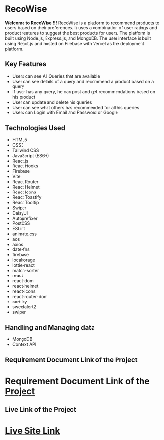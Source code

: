 # RecoWise

**Welcome to RecoWise !!!**
RecoWise is a platform to recommend products to users based on their preferences. It uses a combination of user ratings and product features to suggest the best products for users. The platform is built using Node.js, Express.js, and MongoDB. The user interface is built using React.js and hosted on Firebase with Vercel as the deployment platform.

## Key Features

- Users can see All Queries that are available
- User can see details of a query and recommend a product based on a query
- If user has any query, he can post and get recommendations based on his product
- User can update and delete his queries
- User can see what others has recommended for all his queries
- Users can Login with Email and Password or Google

## Technologies Used

- HTML5
- CSS3
- Tailwind CSS
- JavaScript (ES6+)
- React.js
- React Hooks
- Firebase
- Vite
- React Router
- React Helmet
- React Icons
- React Toastify
- React Tooltip
- Swiper
- DaisyUI
- Autoprefixer
- PostCSS
- ESLint
- animate.css
- aos
- axios
- date-fns
- firebase
- localforage
- lottie-react
- match-sorter
- react
- react-dom
- react-helmet
- react-icons
- react-router-dom
- sort-by
- sweetalert2
- swiper

##  Handling and Managing data

- MongoDB
- Context API

## Requirement Document Link of the Project

# [Requirement Document Link of the Project](https://docs.google.com/document/d/1_rQI8iPyKJ2g0-HMSXZ5glE-5osVfHTxgsXpFvqPDEI/edit?usp=sharing)

## Live Link of the Project

# [Live Site Link](https://project-recommendation-lichtad.web.app/)